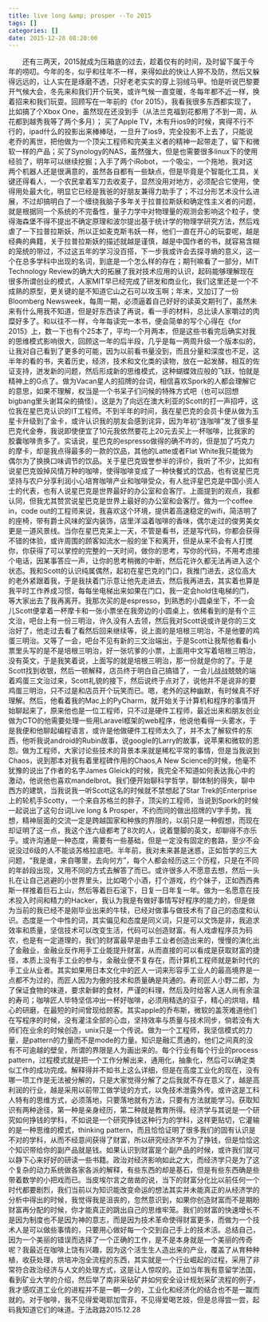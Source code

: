 ```yaml
---
title: live long &amp; prosper --To 2015
tags: []
categories: []
date: 2015-12-28 08:20:00 
---
```



&emsp;&emsp;还有三两天，2015就成为压箱底的过去，趁着仅有的时间，及时留下属于今年的唠叨。今年的冬，似乎和往年不一样，来得如此的快让人猝不及防，然后又躲得远远的，让人实在是琢磨不透，只好老老实实的穿上羽绒马甲。怕是听说巴黎要开气候大会，冬先来和我们开个玩笑，或许气候一直变暖，冬每年都不近一样，换着招来和我们玩耍。回顾写在一年前的《for 2015》，我看我很多东西都实现了，比如搞了个Xbox One，虽然现在还没到手（从法兰克福到花都用了不到一周，从花都到越秀我等了两个多月）； 买了Apple TV，木有升ios9的时候，爽得不行不行的，ipad什么的投影出来棒棒哒，一旦升了ios9，完全投影不上去了，只能说老乔的离世，把他做为一个顶尖工程师和完美主义者的精神一起带走了，留下和微软一样的产品；买了Synology的NAS，虽然强大，但是也需要很多linux下的使用经验了，明年可以继续挖掘；入手了两个iRobot，一个吸尘，一个拖地，我对这两个机器人还是很满意的，虽然各自都有一些缺点，但是毕竟是个智能化工具，关键还得看人，一个农民拿着军刀去收麦子，显然没用对地方，必须配合它使用，使得用处最大化，明显它已经是我爸的好朋友兼得力助手了；不过分形艺术没什么进展，不过却搞明白了一个缠绕我脑子多年关于拉普拉斯妖和确定性主义者的问题，就是根据同一个系统的不完备性，量子力学中对物理量的观测会影响这个粒子，使得海森堡不得不提出不确定原理和波尔提出基于统计学的物理学研究方法，然后戏虐了一下拉普拉斯妖，所以正如麦克斯韦妖一样，他们一直在开心的玩耍呢，越是经典的典籍，关于拉普拉斯妖的描述就越是谨慎，越是中国作者的书，就容易含糊的笼统的带过，不过这五年的学习没百搭，下一步我或许会去探寻熵的意义，这一个在总多学科中出现的名词，到底是一个怎么样的存在；期刊嘛看了一部分，MIT Technology Review的确大大的拓展了我对技术应用的认识，起码能够理解现在很多所谓创业的模式，人家MIT早已经完成了研发和商业化，我们这里还是一个不成熟的原型，更关键的是不知道它山之石可以攻玉啊；年末，又加订了一份Bloomberg Newsweek，每周一期，必须逼着自己好好的读英文期刊了，虽然未来有什么用我不知道，但是好东西读了再说，看一手的材料，总比读人家嚼过的肉糜好多了。和以往不一样，今年每读完一本书，便会简单的写个心得在《for 2015》上，数一下也有个25本了，平均一个月两本，但是这些书看完后确实对我的思维模式影响很大，回顾这一年的后半段，几乎是每一两周升级一个版本似的，让我对自己看到了更多的可能，因为以前看书量没到，而且分量和深度也不足，这半年的看的书，夹着历史，经济，技术和文化类的读物，放在一起发酵，相互的佐证支持，迸发新的问题，然后形成新的思维模式，这种蝴蝶效应般的飞跃，怕就是精神上的G点了。做为Vacan星人的招牌的台词，相信喜欢Spork的人都会理解它的意思，如果不理解，权当是一个书呆子们问候的特殊方式吧（也可以回想bigbang里头谢耳朵的搞怪）。这是为了向远在澳大利亚的Scott的打一声招呼，这位我在星巴克认识的IT工程师。不到半年的时间，我在星巴克的会员卡便从做为玉星卡升级到了金卡，或许认识我的朋友会感到诧异，因为年初“连咖啡”发了很多星巴克代金券，我说即使便宜了10元我依然要花上20元去买上一杯咖啡，比我家的胶囊咖啡贵多了。实话说，星巴克的espresso做得的确不咋的，但是加了巧克力的摩卡，却是我点得最多的一款的饮品，其他的Latte或者Flat White我只能做为偶尔为了换换口味调节的饮品。关于星巴克毁誉参半的评价，我听了不少，比如有说星巴克毁掉风情万种的咖啡，使得咖啡变成了一种快餐式的饮品，也有说星巴克坚持与农户分享利润小心培育咖啡产业和咖啡受众，有人批评星巴克是中国小资人士的代表，也有人说星巴克是世界最好的办公室和会客厅。上面提到的观点，我都认同，但我尤其赞赏说星巴克是世界上最好的办公室和会客厅。做为一个coffee in，code out的工程师来说，我喜欢这个环境，提供着高速稳定的wifi，简洁明了的座椅，带有爵士风味的室内装饰，店里洋溢着咖啡的香味，偶尔走过的俊男美女更是一道风景线。当你在星巴克呆上一天，不管是看书，还是写代码，你都会获得不错的体验，或许周围的顾客如流水一般的坐下和离开，但是从来不会有人打搅你，你获得了可以掌控的完整的一天时间，做你的思考，写你的代码，不用考虑接个电话，因某事答应一声，让你的思考稍微的中断，然后花许久都无法再进入这个状态。我和Scott的认识纯属偶然，起初在星巴克的门口，我推门进去，这位高大的老外紧跟着我，于是我扶着门示意让他先走进去，然后我再进去，其实着也算是我平时工作养成习惯，每每坐电梯出来如果在门口，我一定会hold住电梯的门，等大家出去了我再离开。我那次买的是espresso，到熟悉的小圆桌坐下，不一会儿Scott便拿着一杯摩卡和一张小票坐在我旁边的小圆桌上，依稀看到的是有个三文治，吧台上有一份三明治，许久没有人去领，然后我对Scott说或许是你的三文治好了，他走过去看了看然后回来继续等，说上面的是培根三明治，不是他要的鸡蛋三明治。又等了一会，吧台不见有新的三文治端出，于是Scott让我帮他看看小票里头写的是不是培根三明治，好一张坑爹的小票，上面用中文写着培根三明治，没有英文，于是我笑着说，上面写的就是培根三明治，那一份就是你的了。于是Scott找到收银，然后一顿解释，店员终于明白自己搞错了，一会儿战战兢兢的端着鸡蛋三文治过来，Scott礼貌的接下，然后说终于点对了，说他并不是说非的要鸡蛋三明治，只不过是和店员开个玩笑而已。嗯，老外的这种幽默，有时候真不好理解。然后，他看着我的Mac上的PyCharm，就开始关于计算机和程序的事情开始聊起来了，原来他也是一位工程师，只不过是硬件工程师，最近出来和朋友创业做为CTO的他需要处理一些用Laravel框架的web程序，他说他看得一头雾水，于是我便和他聊起编程语言，或许是他做硬件工程师太久了，并不太了解软件的东西，他听我说android的Rubin故事，说google的Larry的故事，说苹果和微软的恩怨。做为工程师，大家讨论些技术的背景本来就是稀松平常的事情，但是当我说到Chaos，说到那本对我有着里程碑作用的Chaos,A New Science的时候，他毫不犹豫的说出了作者的名字James Gleick的时候，我完全不知道如何表达我心中的激动，他说他也喜欢mandelbrot。我们便开始聊科学哲学，聊体制的得失，聊中西方的建筑，当我说我一听Scott这名的时候就不禁想起了Star Trek的Enterprise上的轮机手Scotty，一个来自苏格兰的胖子，顶尖的工程师，当说到Spork的时候一起说出了这句台词Live long & Prosper，不约而同的做出招牌的V字手势。我想，精神层面的交流一定是跨越国家和种族的界限的，以前只是一种假想，而现在却证明了这一点，我这个连六级都考了8次的人，说着蹩脚的英文，却聊得不亦乐乎。或许沟通是一种态度，需要有一些基础，但是一定没有固定的套路，至少不会说没过6级的人不能谈苏格拉底吧。半年前，我对未来甚是迷惑，正如哲学的三大问题，“我是谁，来自哪里，去向何方”，每个人都会经历这三个历程，只是在不同的年龄段出现，又用不同的方式去解答了而已。或许很多人不愿意去想，然后一头扎在让自己逃避的小世界里头，比如喝个小酒，打个游戏，约个妹子，正如西西弗斯一样推着巨石上山，然后等着巨石滚下，日复一日年复一年。做为一名愿意在技术投入时间和精力的Hacker，我认为我是有做好事情写好程序的能力的，但是做为当前的我已经不是刚毕业出来的牛犊，已经对做事与做技术有了自己的态度和认识。态度是一个中性的词，其实偏见和态度是同义词，只是可以文饰是非，我追求效率和质量，坚信技术可以改变生活，代码可以创造财富。有人戏虐程序员为码农，也是有一定道理的，我们的财富最早是由手工业者创造出来的，慢慢的演化出了金融业，金融业反作用手工业能提升财富，从而直接的可以看成是获取财富的捷径，本质上没有手工业的参与，金融业便不复存在，而计算机工程师就是新时代的手工业从业者。其实如果用日本文化中的匠人一词来形容手工业人的最高境界是一点都不为过的，而匠人因为为傲的技术和质量确是共通的。寿司匠人小野二郎，为了保证食物的味道，要求新鲜的食材，严谨的料理，然后及时给客人送人尚有余温的寿司；咖啡匠人毕特坚信冲出一杯好咖啡，必须用精选的豆子，精心的烘培，精心的研磨，在最短的时间曾现给顾客。其实apple的乔布斯，微软的盖茨难道他们在写程序的时候，没有灌注全部的心血，坚持效率与质量与技术同步，倘若没有大师们在业余的时候创造，unix只是一个传说。做为一个工程师，我坚信模式的力量，是pattern的力量而不是mode的力量。知识是融汇贯通的，他们之间真的没有不可逾越的壁垒，所谓的界限是人为画出来的。每个行业有每个行业的process pattern，过程模式就是把一个工作分解出来，通用化，抽象化，然后可以确定类似工作的成功完成。解释得并不如书上这么详细，但是在高度工业化的现在，没有哪一项工作是无法被分解的，只是大家觉得分解了之后我就不存在意义了，越是高利润的行业，越是采用以前带工做学徒的方式，以免技术泄露外传。或许这是工科人特有的思维方式，必须落地，只要落地就有方法，只要有方法就能学习。获取知识有两种途径，第一种是亲身经历，第二种就是教育所得。经济学与其说是一个研究如何挣钱的学科，不如说是一个研究挣钱这种行为的学科，这样更贴切，它灌输的是一种思维的模式，thinking pattern，而且恰恰证明了很多我们的固有认识是不对的学科，从而不经意间获得了财富，所以研究经济学不为了挣钱，但是恰恰这个知识带给你的副产品就是钱。如果认识到财富是个副产品的时候，或许我们就可以静下心来好好的研读一些书籍。政治对经济影响如此之大，而经济学只是为了这个复杂的动力系统做各家各派的解释，有些东西的却是基石，但是有些东西确是些带着数学的小把戏而已。当皮埃尔言之凿凿的说，当下的财富分化比以前任何一个时代都要剧烈，我们当前以为知识能改变命运的想法其实并未能真正的从经济学的分析中得出的时候，我觉得我是沮丧的，忽然意识到，如果你创造财富而不是期盼财富再分配的时候，你才能真正的跳出自己的思维牢笼。我们的财富的快速增长不是因为制度也不是因为神的意志，而是因为技术革命使得财富更多，而做为一个技术人是可以做些事情的，只要用心做好每一个交到自己手上的技术活。总结自己，因为一个美丽的错误而选择了一个正确的工作，是不是本身就是一个美丽的传奇呢？我最近在咖啡上饶有兴趣，因为这个活生生人造出来的产业，覆盖了从育种种植，收获处理，烘培冲泡全流程的东西，其实就是一个行业崛起的过程，采用了非常符合政治经济与人文的处理方式，这是让人惊叹的。正如当年我有意留学法国，看到矿业大学的介绍，然后举了南非采钻矿井如何安全设计规划采矿流程的例子，我才感叹道工业化的进程并不是一朝一夕的，工业化和经济化的结合也不是一蹴而就的。对于咖啡，我不见得爱喝耶加雪菲，不见得爱喝艺妓，但是总得尝一尝，起码我知道它们的味道。于法政路2015.12.28